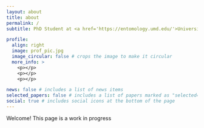 ```yaml
---
layout: about
title: about
permalink: /
subtitle: PhD Student at <a href='https://entomology.umd.edu/'>University of Maryland, Department of Entomology</a>. Research fellow with <a href='https://www.vaworkinglandscapes.org/'>Smithsonian's Virginia Working Landscapes</a>.

profile:
  align: right
  image: prof_pic.jpg
  image_circular: false # crops the image to make it circular
  more_info: >
    <p></p>
    <p></p>
    <p></p>

news: false # includes a list of news items
selected_papers: false # includes a list of papers marked as "selected={true}"
social: true # includes social icons at the bottom of the page
---
```


Welcome! This page is a work in progress
